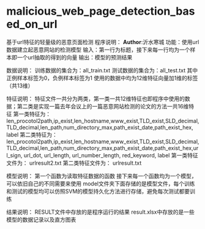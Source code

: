 # malicious_web_page_detection_based_on_url
基于url特征的轻量级的恶意页面检测
程序说明：
__Author__:沂水寒城
功能：使用url数据建立起恶意网站的检测模型
输入：第一行为标题，接下来每一行均为一个样本即一个url抽取的得到的向量
输出：模型的预测结果


数据说明：
训练数据的集合为：all_train.txt
测试数据的集合为：all_test.txt
其中正例样本标签为0，负例样本标签为1
使用的数据中均为12维特征向量加1维的标签（共13维）


特征说明：
特征文件一共分为两类，第一类一共12维特征也即程序中使用的数据；第二类是实现一篇去年会议上的一篇恶意网站检测的论文的方法一共16维特征
第一类特征为：
len_procotol2path,ip_exist,len_hostname,www_exist,TLD_exist,SLD_decimal,TLD_decimal,len_path,num_directory_max,path_exist_date,path_exist_hex, label
第二类特征为：
len_procotol2path,ip_exist,len_hostname,www_exist,TLD_exist,SLD_decimal,TLD_decimal,len_path,num_directory_max,path_exist_date,path_exist_hex,url_sign, url_dot, url_length, url_number_length, red_keyword, label
第一类特征文件为：
urlresult2.txt
第二类特征文件为：
urlresult.txt


模型说明：
第一个函数为读取特征数据的函数
接下来每一个函数均为一个模型，可以依旧自己的不同需要来使用
model文件夹下面存储的是模型文件，每个训练和测试的模型均可以仿照SVM的模型持久化方法进行存储，避免每次测试都要训练


结果说明：
RESULT文件中存放的是程序运行的结果
result.xlsx中存放的是一些模型的数据记录以及直方图表
